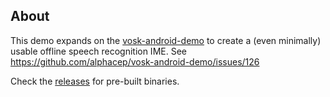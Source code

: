 ## About

This demo expands on the [vosk-android-demo](https://github.com/alphacep/vosk-android-demo) to create a (even minimally) usable offline speech recognition IME. 
See https://github.com/alphacep/vosk-android-demo/issues/126

Check the [releases](https://github.com/Felicis/vosk-android-demo/releases) for pre-built binaries.
